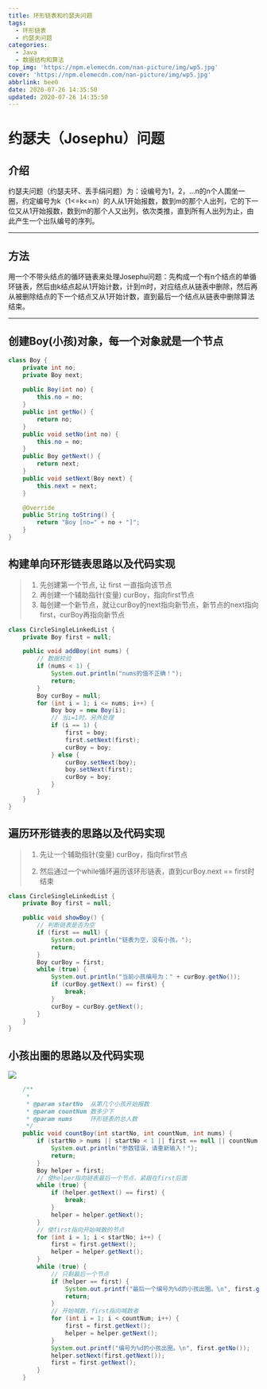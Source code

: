 ```yaml
---
title: 环形链表和约瑟夫问题
tags:
  - 环形链表
  - 约瑟夫问题
categories:
  - Java
  - 数据结构和算法
top_img: 'https://npm.elemecdn.com/nan-picture/img/wp5.jpg'
cover: 'https://npm.elemecdn.com/nan-picture/img/wp5.jpg'
abbrlink: bee0
date: 2020-07-26 14:35:50
updated: 2020-07-26 14:35:50
---
```


# 约瑟夫（Josephu）问题

## 介绍

约瑟夫问题（约瑟夫环、丢手绢问题）为：设编号为1，2，…n的n个人围坐一圈，约定编号为k（1<=k<=n）的人从1开始报数，数到m的那个人出列，它的下一位又从1开始报数，数到m的那个人又出列，依次类推，直到所有人出列为止，由此产生一个出队编号的序列。

---

## 方法

用一个不带头结点的循环链表来处理Josephu问题：先构成一个有n个结点的单循环链表，然后由k结点起从1开始计数，计到m时，对应结点从链表中删除，然后再从被删除结点的下一个结点又从1开始计数，直到最后一个结点从链表中删除算法结束。

---

## 创建Boy(小孩)对象，每一个对象就是一个节点

```java
class Boy {
	private int no;
	private Boy next;
    
	public Boy(int no) {
		this.no = no;
	}
	public int getNo() {
		return no;
	}
	public void setNo(int no) {
		this.no = no;
	}
	public Boy getNext() {
		return next;
	}
	public void setNext(Boy next) {
		this.next = next;
	}

	@Override
	public String toString() {
		return "Boy [no=" + no + "]";
	}
}
```



## 构建单向环形链表思路以及代码实现

> 1. 先创建第一个节点, 让 first 一直指向该节点
> 2. 再创建一个辅助指针(变量) curBoy，指向first节点
> 3. 每创建一个新节点，就让curBoy的next指向新节点，新节点的next指向first，curBoy再指向新节点

```java
class CircleSingleLinkedList {
	private Boy first = null;

	public void addBoy(int nums) {
		// 数据校验
		if (nums < 1) {
			System.out.println("nums的值不正确！");
			return;
		}
		Boy curBoy = null;
		for (int i = 1; i <= nums; i++) {
			Boy boy = new Boy(i);
			// 当i=1时。另外处理
			if (i == 1) {
				first = boy;
				first.setNext(first);
				curBoy = boy;
			} else {
				curBoy.setNext(boy);
				boy.setNext(first);
				curBoy = boy;
			}
		}
	}
}
```



## 遍历环形链表的思路以及代码实现

>1. 先让一个辅助指针(变量) curBoy，指向first节点
>
>2. 然后通过一个while循环遍历该环形链表，直到curBoy.next  == first时结束

```java
class CircleSingleLinkedList {
	private Boy first = null;

	public void showBoy() {
		// 判断链表是否为空
		if (first == null) {
			System.out.println("链表为空，没有小孩。");
			return;
		}
		Boy curBoy = first;
		while (true) {
			System.out.println("当前小孩编号为：" + curBoy.getNo());
			if (curBoy.getNext() == first) {
				break;
			}
			curBoy = curBoy.getNext();
		}
	}
}
```



## 小孩出圈的思路以及代码实现

![](https://npm.elemecdn.com/nan-picture/blog/20200726155912.png)

```java
	/**
	 * 
	 * @param startNo  从第几个小孩开始报数
	 * @param countNum 数多少下
	 * @param nums     环形链表的总人数
	 */
	public void countBoy(int startNo, int countNum, int nums) {
		if (startNo > nums || startNo < 1 || first == null || countNum < 1) {
			System.out.println("参数错误，请重新输入！");
			return;
		}
		Boy helper = first;
        // 使helper指向链表最后一个节点，紧跟在first后面
		while (true) {
			if (helper.getNext() == first) {
				break;
			}
			helper = helper.getNext();
		}
        // 使first指向开始喊数的节点
		for (int i = 1; i < startNo; i++) {
			first = first.getNext();
			helper = helper.getNext();
		}
		while (true) {
            // 只剩最后一个节点
			if (helper == first) {
				System.out.printf("最后一个编号为%d的小孩出圈。\n", first.getNo());
				return;
			}
            // 开始喊数，first指向喊数者
			for (int i = 1; i < countNum; i++) {
				first = first.getNext();
				helper = helper.getNext();
			}
			System.out.printf("编号为%d的小孩出圈。\n", first.getNo());
			helper.setNext(first.getNext());
			first = first.getNext();
		}
	}
```

